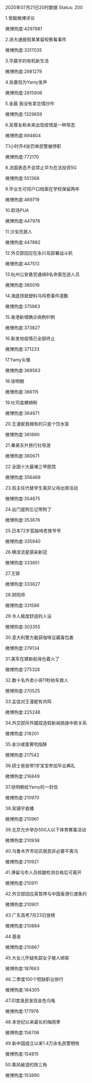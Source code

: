 2020年07月21日20时数据
Status: 200

1.曾毅微博评论

微博热度:4297981

2.浙大通报努某某留校察看事件

微博热度:3317035

3.华晨宇的有机新生活

微博热度:2981279

4.张嘉倪为Yamy发声

微博热度:2815906

5.金晨 我没有拿恋情炒作

微博热度:1329659

6.吴尊友称未来出现疫情是一种常态

微博热度:894804

7.1小时开4张罚单民警被停职

微博热度:772170

8.法国表态不会禁止华为在法投资5G

微博热度:551368

9.毕业生可将户口档案在学校保留两年

微博热度:469719

10.职场PUA

微博热度:447978

11.沙宝亮救人

微博热度:447882

12.外交部回应在永兴岛部署战斗机

微博热度:447513

13.杭州公安悬赏通缉8名命案在逃人员

微博热度:385019

14.海底捞就塑料乌鸡卷事件道歉

微博热度:375963

15.香港新增确诊病例61例

微博热度:373827

16.新发地疫情已全部终止

微博热度:371233

17.Yamy头像

微博热度:369563

18.徐明朝

微博热度:366115

19.吐司盒螺蛳粉

微博热度:364671

20.王漫妮我拥有的只是个饮水泵

微博热度:361890

21.秦昊东升旅行社导游

微博热度:360671

22.全国十大最堵三甲医院

微博热度:356468

23.班主任代替学生离异父母出席活动

微博热度:354875

24.出门遛狗忘记带狗了

微博热度:353676

25.日本72岁孤独啃老族爷爷

微博热度:335940

26.横滨流星感染新冠

微博热度:333851

27.王婷

微博热度:333627

28.阴阳师

微博热度:331586

29.令人极度舒适的人设

微博热度:303355

30.意大利警方截获咖啡豆藏毒包裹

微博热度:279134

31.美军在建新航母也着火了

微博热度:275326

32.数十名外卖小哥11秒抬车救人

微博热度:270525

33.孟佳对王漫妮有共鸣

微博热度:225248

34.外交部斥外媒捏造假新闻挑拨中欧关系

微博热度:218201

35.金沙咸蛋黄吮指酥

微博热度:217542

36.硕士爸爸带1岁宝宝参加毕业典礼

微博热度:216849

37.徐明朝给Yamy的一封信

微博热度:210970

38.吴镇宇直播

微博热度:210961

39.北京允许举办500人以下体育赛事活动

微博热度:210938

40.乌鲁木齐市动员居民非必要不离乌

微博热度:210921

41.滞留乌市人员核酸检测合格后可离开

微博热度:210911

42.外交部回应英暂停与中国香港引渡条约

微博热度:210901

43.广东高考7月23日放榜

微博热度:210884

44.基金

微博热度:210867

45.大女儿怀疑失踪女子被人绑架

微博热度:187663

46.二季度100个短缺职业排行

微博热度:184305

47.印度渔民发现金色乌龟

微博热度:177976

48.本世纪以来最长的梅雨季

微博热度:158706

49.新中国成立以来1.4万余名民警牺牲

微博热度:154815

50.乘风破浪的铁三角

微博热度:153890

